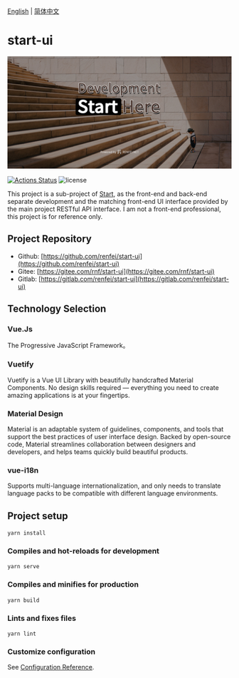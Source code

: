 [English](README.md) | [简体中文](README_zh_CN.md)

# start-ui

![start](./docs/assets/img/social.jpg)

[![Actions Status](https://github.com/renfei/start-ui/workflows/build/badge.svg)](https://github.com/renfei/start-ui/actions/workflows/build.yml)
![license](https://img.shields.io/github/license/renfei/start-ui.svg)

This project is a sub-project of [Start](https://github.com/renfei/start), as the front-end and back-end separate development and the matching front-end UI interface provided by the main project RESTful API interface.
I am not a front-end professional, this project is for reference only.

## Project Repository

- Github: [https://github.com/renfei/start-ui](https://github.com/renfei/start-ui)
- Gitee: [https://gitee.com/rnf/start-ui](https://gitee.com/rnf/start-ui)
- Gitlab: [https://gitlab.com/renfei/start-ui](https://gitlab.com/renfei/start-ui)

## Technology Selection

### Vue.Js

The Progressive JavaScript Framework。

### Vuetify

Vuetify is a Vue UI Library with beautifully handcrafted Material Components. No design skills required — everything you need to create amazing applications is at your fingertips.

### Material Design

Material is an adaptable system of guidelines, components, and tools that support the best practices of user interface design. Backed by open-source code, Material streamlines collaboration between designers and developers, and helps teams quickly build beautiful products.

### vue-i18n

Supports multi-language internationalization, and only needs to translate language packs to be compatible with different language environments.

## Project setup
```
yarn install
```

### Compiles and hot-reloads for development
```
yarn serve
```

### Compiles and minifies for production
```
yarn build
```

### Lints and fixes files
```
yarn lint
```

### Customize configuration
See [Configuration Reference](https://cli.vuejs.org/config/).
